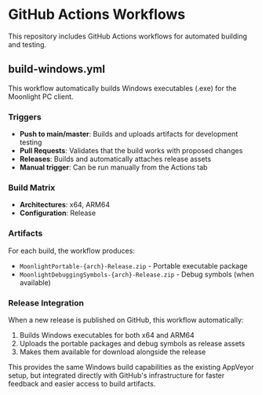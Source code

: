 # GitHub Actions Workflows

This repository includes GitHub Actions workflows for automated building and testing.

## build-windows.yml

This workflow automatically builds Windows executables (.exe) for the Moonlight PC client.

### Triggers
- **Push to main/master**: Builds and uploads artifacts for development testing
- **Pull Requests**: Validates that the build works with proposed changes  
- **Releases**: Builds and automatically attaches release assets
- **Manual trigger**: Can be run manually from the Actions tab

### Build Matrix
- **Architectures**: x64, ARM64
- **Configuration**: Release

### Artifacts
For each build, the workflow produces:
- `MoonlightPortable-{arch}-Release.zip` - Portable executable package
- `MoonlightDebuggingSymbols-{arch}-Release.zip` - Debug symbols (when available)

### Release Integration
When a new release is published on GitHub, this workflow automatically:
1. Builds Windows executables for both x64 and ARM64
2. Uploads the portable packages and debug symbols as release assets
3. Makes them available for download alongside the release

This provides the same Windows build capabilities as the existing AppVeyor setup, but integrated directly with GitHub's infrastructure for faster feedback and easier access to build artifacts.